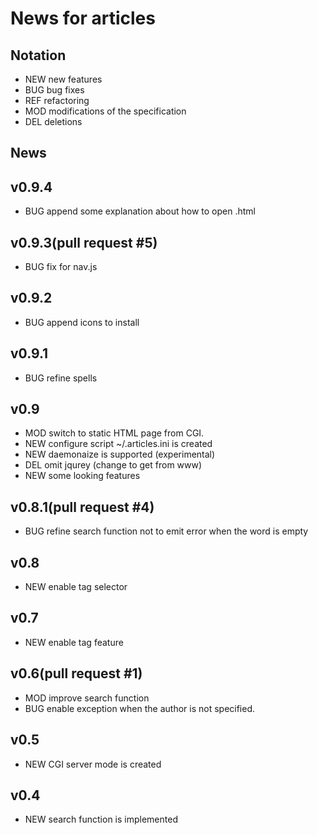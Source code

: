 News for articles
==================

## Notation
- NEW new features
- BUG bug fixes
- REF refactoring
- MOD modifications of the specification
- DEL deletions

## News

v0.9.4
-------
* BUG append some explanation about how to open .html

v0.9.3(pull request #5)
-------
* BUG fix for nav.js

v0.9.2
-------
* BUG append icons to install

v0.9.1
-------
* BUG refine spells

v0.9
-----
* MOD switch to static HTML page from CGI.
* NEW configure script ~/.articles.ini is created
* NEW daemonaize is supported (experimental)
* DEL omit jqurey (change to get from www)
* NEW some looking features

v0.8.1(pull request #4)
-----------------------
* BUG refine search function not to emit error when the word is empty

v0.8
-----
* NEW enable tag selector

v0.7
-----
* NEW enable tag feature

v0.6(pull request #1)
----------------------
* MOD improve search function
* BUG enable exception when the author is not specified.

v0.5
-----
* NEW CGI server mode is created

v0.4 
-----
* NEW search function is implemented

